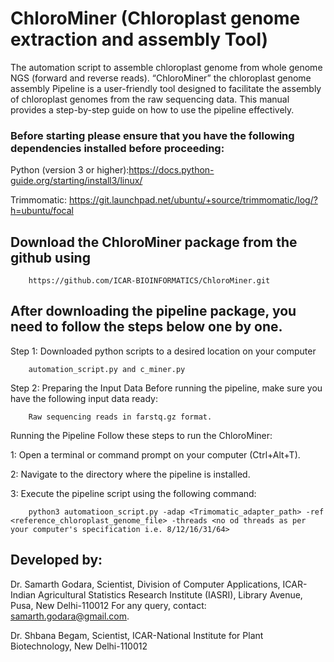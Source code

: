 # ChloroMiner (Chloroplast genome extraction and assembly Tool)
The automation script to assemble chloroplast genome from whole genome NGS (forward and reverse reads).
“ChloroMiner” the chloroplast genome assembly Pipeline is a user-friendly tool designed to facilitate the assembly of chloroplast genomes from the raw sequencing data. This manual provides a step-by-step guide on how to use the pipeline effectively. 


### Before starting please ensure that you have the following dependencies installed before proceeding:


Python (version 3 or higher):https://docs.python-guide.org/starting/install3/linux/


Trimmomatic: https://git.launchpad.net/ubuntu/+source/trimmomatic/log/?h=ubuntu/focal

## Download the ChloroMiner package from the github using 

		https://github.com/ICAR-BIOINFORMATICS/ChloroMiner.git 


 
 
## After downloading the pipeline package, you need to follow the steps below one by one. 
 
Step 1: Downloaded python scripts to a desired location on your computer 

		automation_script.py and c_miner.py

Step 2: Preparing the Input Data Before running the pipeline, make sure you have the following input data ready:
		
		Raw sequencing reads in farstq.gz format.


Running the Pipeline Follow these steps to run the ChloroMiner:

1: Open a terminal or command prompt on your computer (Ctrl+Alt+T).

2: Navigate to the directory where the pipeline is installed.

3: Execute the pipeline script using the following command:

		python3 automatioon_script.py -adap <Trimomatic_adapter_path> -ref <reference_chloroplast_genome_file> -threads <no od threads as per your computer's specification i.e. 8/12/16/31/64>


## Developed by:

Dr. Samarth Godara, Scientist, Division of Computer Applications, ICAR-Indian Agricultural Statistics Research Institute (IASRI), Library Avenue, Pusa, New Delhi-110012 For any query, contact: samarth.godara@gmail.com.

Dr. Shbana Begam, Scientist, ICAR-National Institute for Plant Biotechnology, New Delhi-110012



